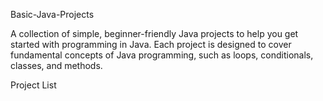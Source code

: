 
Basic-Java-Projects

A collection of simple, beginner-friendly Java projects to help you get started with programming in Java. Each project is designed to cover fundamental concepts of Java programming, such as loops, conditionals, classes, and methods.

Project List
